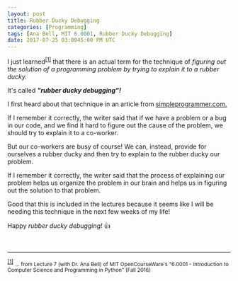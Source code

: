 ```yaml
---
layout: post
title: Rubber Ducky Debugging
categories: [Programming]
tags: [Ana Bell, MIT 6.0001, Rubber Ducky Debugging]
date: 2017-07-25 03:0045:00 PM UTC
---
```


<!-- July 25, 2017 11:00:00 PM Philippine Time -->

I just learned<sup id="footnote-indicator-1">[[1]](#footnote-1)</sup> that there is an actual term for the technique of _figuring out the solution of a programming problem by trying to explain it to a rubber ducky._

It's called **_"rubber ducky debugging"!_**

<!--more-->

I first heard about that technique in an article from [simpleprogrammer.com.](https://simpleprogrammer.com/)

If I remember it correctly, the writer said that if we have a problem or a bug in our code, and we find it hard to figure out the cause of the problem, we should try to explain it to a co-worker. 

But our co-workers are busy of course! We can, instead, provide for ourselves a rubber ducky and then try to explain to the rubber ducky our problem.

If I remember it correctly, the writer said that the process of explaining our problem helps us organize the problem in our brain and helps us in figuring out the solution to that problem.

Good that this is included in the lectures because it seems like I will be needing this technique in the next few weeks of my life!

Happy _rubber ducky debugging!_ :+1:

<br />

---

<sup id="footnote-1">[[1]](#footnote-indicator-1)</sup> <small>... from Lecture 7 (with Dr. Ana Bell) of MIT OpenCourseWare's "6.0001 - Introduction to Computer Science and Programming in Python" (Fall 2016)</small>
